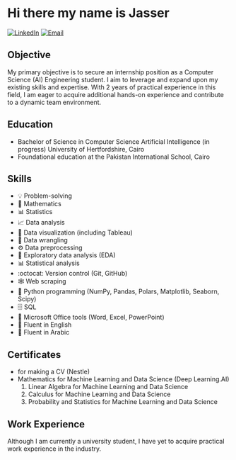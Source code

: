 # Hi there my name is Jasser 

[![LinkedIn](https://img.shields.io/badge/LinkedIn-Jasser%20AbdelFattah-blue)](https://www.linkedin.com/in/jasser-abdelfattah-67a420276/)
[![Email](https://img.shields.io/badge/Email-jasserabdelfattah12%40gmail.com-red)](mailto:jasserabdelfattah12@gmail.com)

## Objective

My primary objective is to secure an internship position as a Computer Science (AI) Engineering student. I aim to leverage and expand upon my existing skills and expertise. With 2 years of practical experience in this field, I am eager to acquire additional hands-on experience and contribute to a dynamic team environment.

## Education

- Bachelor of Science in Computer Science Artificial Intelligence (in progress)
  University of Hertfordshire, Cairo
- Foundational education at the Pakistan International School, Cairo

## Skills

- :bulb: Problem-solving
- :abacus: Mathematics
- :bar_chart: Statistics
- :chart_with_upwards_trend: Data analysis
- :art: Data visualization (including Tableau)
- :twisted_rightwards_arrows: Data wrangling
- :gear: Data preprocessing
- :mag_right: Exploratory data analysis (EDA)
- :bar_chart: Statistical analysis
- :octocat: Version control (Git, GitHub)
- :spider_web: Web scraping
- :snake: Python programming (NumPy, Pandas, Polars, Matplotlib, Seaborn, Scipy)
- :file_cabinet: SQL
- :office: Microsoft Office tools (Word, Excel, PowerPoint)
- :speech_balloon: Fluent in English
- :speech_balloon: Fluent in Arabic

## Certificates

- for making a CV (Nestle)
- Mathematics for Machine Learning and Data Science (Deep Learning.AI)
  1. Linear Algebra for Machine Learning and Data Science
  2. Calculus for Machine Learning and Data Science
  3. Probability and Statistics for Machine Learning and Data Science

## Work Experience

Although I am currently a university student, I have yet to acquire practical work experience in the industry.
